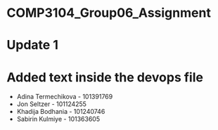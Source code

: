 # COMP3104_Group06_Assignment
# Update 1
# Added text inside the devops file


- Adina Termechikova - 101391769
- Jon Seltzer - 101124255
- Khadija Bodhania - 101240746
- Sabirin  Kulmiye - 101363605

